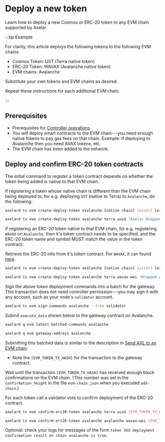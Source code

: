 # Deploy a new token

Learn how to deploy a new Cosmos or ERC-20 token to any EVM chain supported by Axelar.

:::tip Example

For clarity, this article deploys the following tokens to the following EVM chains:

- Cosmos Token: UST (Terra native token)
- ERC-20 Token: WAVAX (Avalanche native token)
- EVM chains: Avalanche

Substitute your own tokens and EVM chains as desired.

Repeat these instructions for each additional EVM chain.

:::

## Prerequisites

- Prerequisites for [Controller operations](../controller.md)
- You will deploy smart contracts to the EVM chain---you need enough native tokens to pay gas fees on that chain. Example: if deploying to Avalanche then you need AVAX tokens, etc.
- The EVM chain has been added to the network.

## Deploy and confirm ERC-20 token contracts

The initial command to register a token contract depends on whether the token being added is native to that EVM chain.

If registering a token whose native chain is different than the EVM chain being deployed to, for e.g. deploying `UST` (native to Terra) to `Avalanche`, do the following:

```bash
axelard tx evm create-deploy-token avalanche [native chain] [asset] [erc-20 token name] [erc-20 symbol] [decimals] [capacity] --from controller --gas auto --gas-adjustment 1.4

axelard tx evm create-deploy-token avalanche terra uusd "Axelar Wrapped UST" UST 6 0 --from controller --gas auto --gas-adjustment 1.4
```

If registering an ERC-20 token native to that EVM chain, for e.g. registering `WAVAX` on `Avalanche`, then it's token contract needs to be specified, and the ERC-20 token name and symbol MUST match the value in the token contract:

Retrieve the ERC-20 info from it's token contract. For `WAVAX`, it can found [here](https://snowtrace.io/address/0xb31f66aa3c1e785363f0875a1b74e27b85fd66c7#readContract).

```bash
axelard tx evm create-deploy-token avalanche [native chain] [asset] [erc-20 token name] [erc-20 symbol] [decimals] [capacity] --address [token contract] --from controller --gas auto --gas-adjustment 1.4

axelard tx evm create-deploy-token avalanche terra wavax-wei "Wrapped AVAX" WAVAX 18 0 --address 0xb31f66aa3c1e785363f0875a1b74e27b85fd66c7 --from controller --gas auto --gas-adjustment 1.4
```

Sign the above token deployment commands into a batch for the gateway.
This transaction does not need controller permission---you may sign it with any account, such as your node's `validator` account.

```bash
axelard tx evm sign-commands avalanche --from validator
```

Submit `execute_data` shown below to the gateway contract on Avalanche.

```bash
axelard q evm latest-batched-commands avalanche
```

```bash
axelard q evm gateway-address avalanche
```

Submitting this batched data is similar to the description in [Send AXL to an EVM chain](../dev/cli/axl-to-evm.md).

- Note the `[EVM_TOKEN_TX_HASH]` for the transaction to the gateway contract.

Wait until the transaction `[EVM_TOKEN_TX_HASH]` has received enough block confirmations on the EVM chain. (This number was set in the `confirmation_height` in the file `evm-chain.json` when you executed `add-chain`.)

For each token call a validator vote to confirm deployment of the ERC-20 contract.

```bash
axelard tx evm confirm-erc20-token avalanche terra uusd [EVM_TOKEN_TX_HASH] --from controller --gas auto --gas-adjustment 1.4

axelard tx evm confirm-erc20-token avalanche avalanche wavax-wei [EVM_TOKEN_TX_HASH] --from controller --gas auto --gas-adjustment 1.4
```

Optional: check your logs for messages of the form `token XXX deployment confirmation result on chain avalanche is true`.
